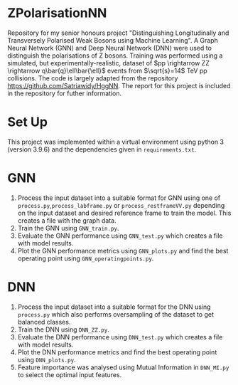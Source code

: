 # ZPolarisationNN

Repository for my senior honours project "Distinguishing Longitudinally and Transversely Polarised Weak Bosons using Machine Learning". A Graph Neural Network (GNN) and Deep Neural Network (DNN) were used to distinguish the polarisations of Z bosons. Training was performed using a simulated, but experimentally-realistic, dataset of $pp \rightarrow ZZ \rightarrow q\bar{q}\ell\bar{\ell}$ events from $\sqrt{s}=14$ TeV pp collisions. The code is largely adapted from the repository https://github.com/Satriawidy/HggNN. The report for this project is included in the repository for futher information.  

# Set Up

This project was implemented within a virtual environment using python 3 (version 3.9.6) and the dependencies given in `requirements.txt`. 

# GNN
1. Process the input dataset into a suitable format for GNN using one of `process.py`,`process_labframe.py` or `process_restframeVV.py` depending on the input dataset and desired reference frame to train the model. This creates a file with the graph data. 
2. Train the GNN using `GNN_train.py`.
3. Evaluate the GNN performance using `GNN_test.py` which creates a file with model results. 
4. Plot the GNN performance metrics using `GNN_plots.py` and find the best operating point using `GNN_operatingpoints.py`.

# DNN
1. Process the input dataset into a suitable format for the DNN using `process.py` which also performs oversampling of the dataset to get balanced classes. 
2. Train the DNN using `DNN_ZZ.py`.
3. Evaluate the DNN performance using `DNN_test.py` which creates a file with model results. 
4. Plot the DNN performance metrics and find the best operating point using `DNN_plots.py`.
5. Feature importance was analysed using Mutual Information in `DNN_MI.py` to select the optimal input features.
